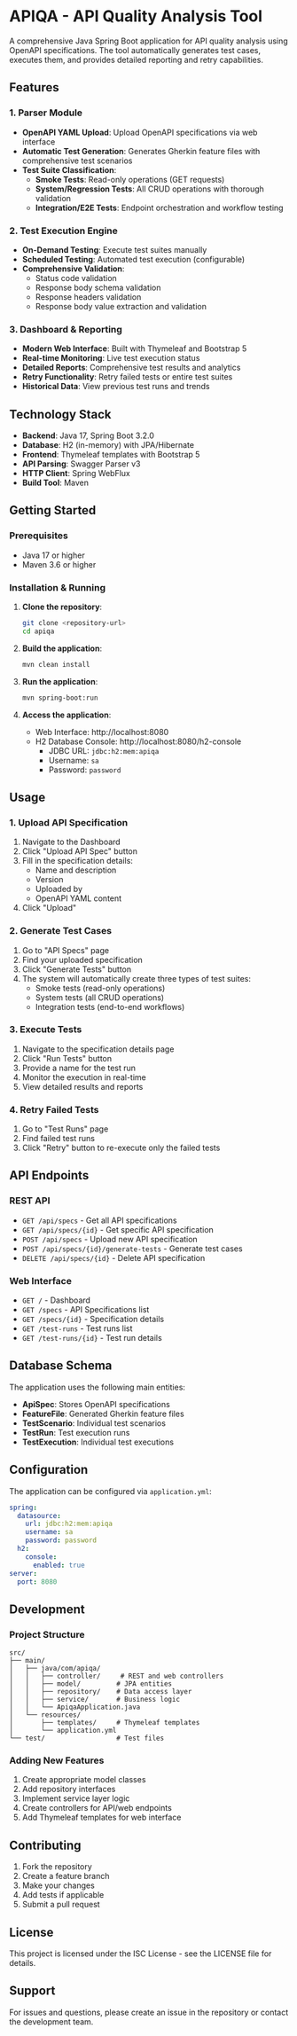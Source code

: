 # APIQA - API Quality Analysis Tool

A comprehensive Java Spring Boot application for API quality analysis using OpenAPI specifications. The tool automatically generates test cases, executes them, and provides detailed reporting and retry capabilities.

## Features

### 1. Parser Module
- **OpenAPI YAML Upload**: Upload OpenAPI specifications via web interface
- **Automatic Test Generation**: Generates Gherkin feature files with comprehensive test scenarios
- **Test Suite Classification**:
  - **Smoke Tests**: Read-only operations (GET requests)
  - **System/Regression Tests**: All CRUD operations with thorough validation
  - **Integration/E2E Tests**: Endpoint orchestration and workflow testing

### 2. Test Execution Engine
- **On-Demand Testing**: Execute test suites manually
- **Scheduled Testing**: Automated test execution (configurable)
- **Comprehensive Validation**:
  - Status code validation
  - Response body schema validation
  - Response headers validation
  - Response body value extraction and validation

### 3. Dashboard & Reporting
- **Modern Web Interface**: Built with Thymeleaf and Bootstrap 5
- **Real-time Monitoring**: Live test execution status
- **Detailed Reports**: Comprehensive test results and analytics
- **Retry Functionality**: Retry failed tests or entire test suites
- **Historical Data**: View previous test runs and trends

## Technology Stack

- **Backend**: Java 17, Spring Boot 3.2.0
- **Database**: H2 (in-memory) with JPA/Hibernate
- **Frontend**: Thymeleaf templates with Bootstrap 5
- **API Parsing**: Swagger Parser v3
- **HTTP Client**: Spring WebFlux
- **Build Tool**: Maven

## Getting Started

### Prerequisites
- Java 17 or higher
- Maven 3.6 or higher

### Installation & Running

1. **Clone the repository**:
   ```bash
   git clone <repository-url>
   cd apiqa
   ```

2. **Build the application**:
   ```bash
   mvn clean install
   ```

3. **Run the application**:
   ```bash
   mvn spring-boot:run
   ```

4. **Access the application**:
   - Web Interface: http://localhost:8080
   - H2 Database Console: http://localhost:8080/h2-console
     - JDBC URL: `jdbc:h2:mem:apiqa`
     - Username: `sa`
     - Password: `password`

## Usage

### 1. Upload API Specification
1. Navigate to the Dashboard
2. Click "Upload API Spec" button
3. Fill in the specification details:
   - Name and description
   - Version
   - Uploaded by
   - OpenAPI YAML content
4. Click "Upload"

### 2. Generate Test Cases
1. Go to "API Specs" page
2. Find your uploaded specification
3. Click "Generate Tests" button
4. The system will automatically create three types of test suites:
   - Smoke tests (read-only operations)
   - System tests (all CRUD operations)
   - Integration tests (end-to-end workflows)

### 3. Execute Tests
1. Navigate to the specification details page
2. Click "Run Tests" button
3. Provide a name for the test run
4. Monitor the execution in real-time
5. View detailed results and reports

### 4. Retry Failed Tests
1. Go to "Test Runs" page
2. Find failed test runs
3. Click "Retry" button to re-execute only the failed tests

## API Endpoints

### REST API
- `GET /api/specs` - Get all API specifications
- `GET /api/specs/{id}` - Get specific API specification
- `POST /api/specs` - Upload new API specification
- `POST /api/specs/{id}/generate-tests` - Generate test cases
- `DELETE /api/specs/{id}` - Delete API specification

### Web Interface
- `GET /` - Dashboard
- `GET /specs` - API Specifications list
- `GET /specs/{id}` - Specification details
- `GET /test-runs` - Test runs list
- `GET /test-runs/{id}` - Test run details

## Database Schema

The application uses the following main entities:

- **ApiSpec**: Stores OpenAPI specifications
- **FeatureFile**: Generated Gherkin feature files
- **TestScenario**: Individual test scenarios
- **TestRun**: Test execution runs
- **TestExecution**: Individual test executions

## Configuration

The application can be configured via `application.yml`:

```yaml
spring:
  datasource:
    url: jdbc:h2:mem:apiqa
    username: sa
    password: password
  h2:
    console:
      enabled: true
server:
  port: 8080
```

## Development

### Project Structure
```
src/
├── main/
│   ├── java/com/apiqa/
│   │   ├── controller/     # REST and web controllers
│   │   ├── model/         # JPA entities
│   │   ├── repository/    # Data access layer
│   │   ├── service/       # Business logic
│   │   └── ApiqaApplication.java
│   └── resources/
│       ├── templates/     # Thymeleaf templates
│       └── application.yml
└── test/                  # Test files
```

### Adding New Features
1. Create appropriate model classes
2. Add repository interfaces
3. Implement service layer logic
4. Create controllers for API/web endpoints
5. Add Thymeleaf templates for web interface

## Contributing

1. Fork the repository
2. Create a feature branch
3. Make your changes
4. Add tests if applicable
5. Submit a pull request

## License

This project is licensed under the ISC License - see the LICENSE file for details.

## Support

For issues and questions, please create an issue in the repository or contact the development team.
